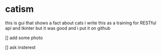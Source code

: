 # catism
this is gui that shows a fact about cats 
i write this as a training for RESTful api and tkinter but it was good and i put it on github





[] add some photo



[] ask insterest
